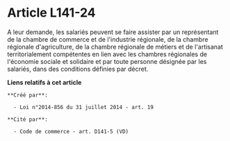 # Article L141-24

A leur demande, les salariés peuvent se faire assister par un représentant de la chambre de commerce et de l'industrie
régionale, de la chambre régionale d'agriculture, de la chambre régionale de métiers et de l'artisanat territorialement
compétentes en lien avec les chambres régionales de l'économie sociale et solidaire et par toute personne désignée par les
salariés, dans des conditions définies par décret.

**Liens relatifs à cet article**

	**Créé par**:

	  - Loi n°2014-856 du 31 juillet 2014 - art. 19

	**Cité par**:

	  - Code de commerce - art. D141-5 (VD)
